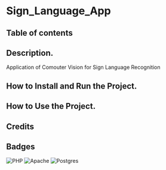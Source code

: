 # Sign_Language_App

## Table of contents

## Description.
Application of Comouter Vision for Sign Language Recognition 

## How to Install and Run the Project.

## How to Use the Project.

## Credits

## Badges
![PHP](https://img.shields.io/badge/php-%23777BB4.svg?style=for-the-badge&logo=php&logoColor=white)
![Apache](https://img.shields.io/badge/apache-%23D42029.svg?style=for-the-badge&logo=apache&logoColor=white)
![Postgres](https://img.shields.io/badge/postgres-%23316192.svg?style=for-the-badge&logo=postgresql&logoColor=white)
